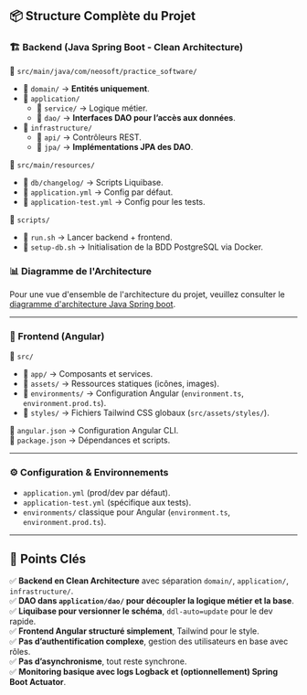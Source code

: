 ## 📦 Structure Complète du Projet  

### 🏗️ Backend (Java Spring Boot - Clean Architecture)  
📂 `src/main/java/com/neosoft/practice_software/`  
- 📁 `domain/` → **Entités uniquement**.  
- 📁 `application/`  
  - 📁 `service/` → Logique métier.  
  - 📁 `dao/` → **Interfaces DAO pour l’accès aux données**.  
- 📁 `infrastructure/`  
  - 📁 `api/` → Contrôleurs REST.  
  - 📁 `jpa/` → **Implémentations JPA des DAO**.  

📂 `src/main/resources/`  
- 📁 `db/changelog/` → Scripts Liquibase.  
- 📄 `application.yml` → Config par défaut.  
- 📄 `application-test.yml` → Config pour les tests.  

📂 `scripts/`  
- 📄 `run.sh` → Lancer backend + frontend.  
- 📄 `setup-db.sh` → Initialisation de la BDD PostgreSQL via Docker.  


### 📊 Diagramme de l'Architecture

Pour une vue d'ensemble de l'architecture du projet, veuillez consulter le [diagramme d'architecture Java Spring boot](../../backend/springboot/docs/clean-archi-diagram.md).


---

### 🎨 Frontend (Angular)  
📂 `src/`  
- 📁 `app/` → Composants et services.  
- 📁 `assets/` → Ressources statiques (icônes, images).  
- 📁 `environments/` → Configuration Angular (`environment.ts`, `environment.prod.ts`).  
- 📁 `styles/` → Fichiers Tailwind CSS globaux (`src/assets/styles/`).  

📄 `angular.json` → Configuration Angular CLI.  
📄 `package.json` → Dépendances et scripts.  

---

### ⚙️ Configuration & Environnements  
- `application.yml` (prod/dev par défaut).  
- `application-test.yml` (spécifique aux tests).  
- `environments/` classique pour Angular (`environment.ts`, `environment.prod.ts`).  

---

## 🚀 Points Clés  
✅ **Backend en Clean Architecture** avec séparation `domain/`, `application/`, `infrastructure/`.  
✅ **DAO dans `application/dao/` pour découpler la logique métier et la base**.  
✅ **Liquibase pour versionner le schéma**, `ddl-auto=update` pour le dev rapide.  
✅ **Frontend Angular structuré simplement**, Tailwind pour le style.  
✅ **Pas d’authentification complexe**, gestion des utilisateurs en base avec rôles.  
✅ **Pas d’asynchronisme**, tout reste synchrone.  
✅ **Monitoring basique avec logs Logback et (optionnellement) Spring Boot Actuator**.  
